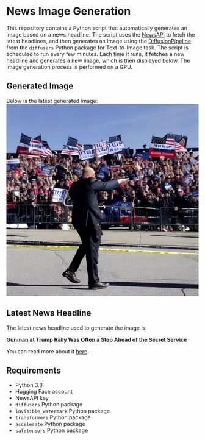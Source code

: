 # News Image Generation
This repository contains a Python script that automatically generates an image based on a news headline. The script uses the [NewsAPI](https://newsapi.org/) to fetch the latest headlines, and then generates an image using the [DiffusionPipeline](https://github.com/huggingface/diffusers) from the `diffusers` Python package for Text-to-Image task.
The script is scheduled to run every few minutes. Each time it runs, it fetches a new headline and generates a new image, which is then displayed below. The image generation process is performed on a GPU.

## Generated Image
Below is the latest generated image:
![Generated Image](image.png)

## Latest News Headline
The latest news headline used to generate the image is:

**Gunman at Trump Rally Was Often a Step Ahead of the Secret Service**

You can read more about it [here](https://news.google.com/rss/articles/CBMiX2h0dHBzOi8vd3d3Lm55dGltZXMuY29tLzIwMjQvMDcvMjgvdXMvcG9saXRpY3MvdHJ1bXAtc2hvb3RpbmctdGhvbWFzLWNyb29rcy1zZWNyZXQtc2VydmljZS5odG1s0gEA?oc=5).

## Requirements
- Python 3.8
- Hugging Face account
- NewsAPI key
- `diffusers` Python package
- `invisible_watermark` Python package
- `transformers` Python package
- `accelerate` Python package
- `safetensors` Python package

